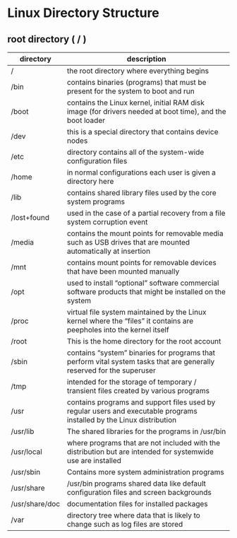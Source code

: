 # Linux Directory Structure

## root directory ( / )


| directory | description |
| --------- | ----------- |
| / | the root directory where everything begins |
| /bin | contains binaries (programs) that must be present for the system to boot and run |
| /boot | contains the Linux kernel, initial RAM disk image (for drivers needed at boot time), and the boot loader |
| /dev | this is a special directory that contains device nodes | 
| /etc | directory contains all of the system-wide configuration files |
| /home | in normal configurations each user is given a directory here |
| /lib | contains shared library files used by the core system programs |
| /lost+found | used in the case of a partial recovery from a file system corruption event |
| /media | contains the mount points for removable media such as USB drives that are mounted automatically at insertion |
| /mnt | contains mount points for removable devices that have been mounted manually |
| /opt | used to install “optional” software commercial software products that might be installed on the system |
| /proc |  virtual file system maintained by the Linux kernel where the “files” it contains are peepholes into the kernel itself |
| /root | This is the home directory for the root account |
| /sbin | contains “system” binaries for programs that perform vital system tasks that are generally reserved for the superuser |
| /tmp | intended for the storage of temporary / transient files created by various programs |
| /usr | contains programs and support files used by regular users and executable programs installed by the Linux distribution |
| /usr/lib | The shared libraries for the programs in /usr/bin |
| /usr/local | where programs that are not included with the distribution but are intended for systemwide use are installed |
| /usr/sbin | Contains more system administration programs |
| /usr/share | /usr/bin programs shared data like default configuration files and screen backgrounds |
| /usr/share/doc | documentation files for installed packages |
| /var | directory tree where data that is likely to change such as log files are stored |
